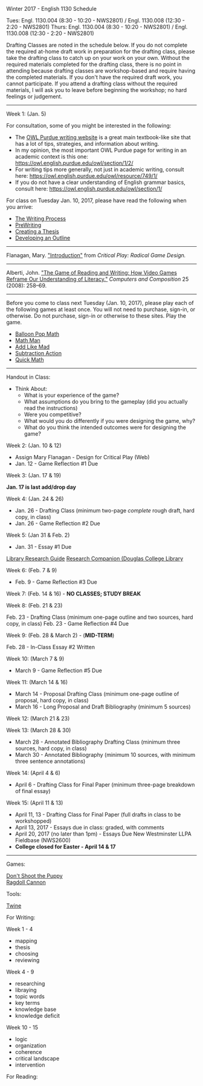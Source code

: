 Winter 2017 - English 1130 Schedule

Tues: Engl. 1130.004 (8:30 - 10:20 - NWS2801) / Engl. 1130.008 (12:30 - 2:20 - NWS2801)
Thurs: Engl. 1130.004 (8:30 - 10:20 - NWS2801) / Engl. 1130.008 (12:30 - 2:20 - NWS2801)

Drafting Classes are noted in the schedule below. If you do not complete the required at-home draft work in preparation for the drafting class, please take the drafting class to catch up on your work on your own. Without the required materials completed for the drafting class, there is no point in attending because drafting classes are workshop-based and require having the completed materials. If you don't have the required draft work, you cannot participate. If you attend a drafting class without the required materials, I will ask you to leave before beginning the workshop; no hard feelings or judgement.  

---

Week 1: (Jan. 5) 

<p>For consultation, some of you might be interested in the following:</p>
<ul>
<li>The <a href="https://owl.english.purdue.edu/owl/resource/679/01/" target="_blank">OWL Purdue writing website</a> is a great main textbook-like site that has a lot of tips, strategies, and information about writing.</li>
<li>In my opinion, the most important OWL Purdue page for writing in an academic context is this one: <a href="https://owl.english.purdue.edu/owl/section/1/2/" target="_blank">https://owl.english.purdue.edu/owl/section/1/2/</a></li>
<li>For writing tips more generally, not just in academic writing, consult here: <a href="https://owl.english.purdue.edu/owl/resource/749/1/" target="_blank">https://owl.english.purdue.edu/owl/resource/749/1/</a></li>
<li>If you do not have a clear understanding of English grammar basics, consult here: <a href="https://owl.english.purdue.edu/owl/section/1/" target="_blank">https://owl.english.purdue.edu/owl/section/1/</a></li>
</ul>
<p>For class on Tuesday Jan. 10, 2017, please have read the following when you arrive:</p>
<ul>
<li><a href="https://owl.english.purdue.edu/owl/resource/587/01/" target="_blank">The Writing Process</a></li>
<li><a href="https://owl.english.purdue.edu/owl/resource/673/1/" target="_blank">PreWriting</a></li>
<li><a href="https://owl.english.purdue.edu/owl/resource/545/1/" target="_blank">Creating a Thesis</a></li>
<li><a href="https://owl.english.purdue.edu/owl/resource/544/1/" target="_blank">Developing an Outline</a></li>
</ul>

---

Flanagan, Mary. ["Introduction"](https://learn.douglas.bc.ca/bbcswebdav/pid-790999-dt-content-rid-2846877_1/courses/ENGL-1130-004_12943_201710/Mary%20Flanagan%20-%20Critical%20Play%20Radical%20Game%20Design.pdf) from *Critical Play: Radical Game Design.*

---

Alberti, John. ["The Game of Reading and Writing: How Video Games Reframe Our Understanding of Literacy."](https://learn.douglas.bc.ca/bbcswebdav/pid-791003-dt-content-rid-2846878_1/courses/ENGL-1130-004_12943_201710/Alberti%20John%20-%20The%20Game%20of%20Reading%20and%20Writing.pdf) *Computers and Composition* 25 (2008): 258–69.

---

Before you come to class next Tuesday (Jan. 10, 2017), please play each of the following games at least once. You will not need to purchase, sign-in, or otherwise. Do not purchase, sign-in or otherwise to these sites. Play the game.  

- [Balloon Pop Math](http://www.sheppardsoftware.com/mathgames/numberballoons/NumberBalloons_add_level1.htm)
- [Math Man](http://www.sheppardsoftware.com/mathgames/mathman/mathman.htm)
- [Add Like Mad](http://www.sheppardsoftware.com/mathgames/Add%20Like%20Mad%20Math/addlikemad.htm)
- [Subtraction Action](http://www.sheppardsoftware.com/mathgames/Add%20Like%20Mad%20Math/subtractionaction.htm)
- [Quick Math](http://www.sheppardsoftware.com/mathgames/quickmath/quickmath.htm)

---

Handout in Class: 

- Think About: 
	- What is your experience of the game? 
	- What assumptions do you bring to the gameplay (did you actually read the instructions)
	- Were you competitive? 
	- What would you do differently if you were designing the game, why? 
	- What do you think the intended outcomes were for designing the game?

Week 2: (Jan. 10 & 12)

- Assign Mary Flanagan - Design for Critical Play (Web)
- Jan. 12 - Game Reflection #1 Due

Week 3: (Jan. 17 & 19)

**Jan. 17 is last add/drop day**

Week 4: (Jan. 24 & 26)

- Jan. 26 - Drafting Class (minimum two-page *complete* rough draft, hard copy, in class)
- Jan. 26 - Game Reflection #2 Due

Week 5: (Jan 31 & Feb. 2)

- Jan. 31 - Essay #1 Due

[Library Research Guide](http://guides.douglascollege.ca/Research/WhereDoIStart)
[Research Companion (Douglas College Library](http://library.douglascollege.ca/articles-databases/complete-listing/research-companion)

Week 6: (Feb. 7 & 9)

- Feb. 9 - Game Reflection #3 Due

Week 7: (Feb. 14 & 16) - **NO CLASSES; STUDY BREAK**

Week 8: (Feb. 21 & 23)

Feb. 23 - Drafting Class (minimum one-page outline and two sources, hard copy, in class)
Feb. 23 - Game Reflection #4 Due

Week 9: (Feb. 28 & March 2) - (**MID-TERM**)

Feb. 28 - In-Class Essay #2 Written 

Week 10: (March 7 & 9)

- March 9 - Game Reflection #5 Due

Week 11: (March 14 & 16)

- March 14 - Proposal Drafting Class (minimum one-page outline of proposal, hard copy, in class)
- March 16 - Long Proposal and Draft Bibliography (minimum 5 sources)

Week 12: (March 21 & 23)

Week 13: (March 28 & 30)

- March 28 - Annotated Bibliography Drafting Class (minimum three sources, hard copy, in class)
- March 30 - Annotated Bibliography (minimum 10 sources, with minimum three sentence annotations) 

Week 14: (April 4 & 6)

- April 6 - Drafting Class for Final Paper (minimum three-page breakdown of final essay)

Week 15: (April 11 & 13)

- April 11, 13 - Drafting Class for Final Paper (full drafts in class to be workshopped)
- April 13, 2017 - Essays due in class: graded, with comments
- April 20, 2017 (no later than 1pm) - Essays Due New Westminster LLPA Fieldbase (NWS2600) 
- **College closed for Easter - April 14 & 17** 

---

Games: 

[Don't Shoot the Puppy](http://www.addictinggames.com/funny-games/dontshootthepuppy.jsp)  
[Ragdoll Cannon](http://www.kongregate.com/games/johnny_k/ragdoll-cannon)  

Tools:

[Twine](http://twinery.org/)

For Writing:

Week 1 - 4
- mapping
- thesis
- choosing
- reviewing

Week 4 - 9

- researching
- libraying
- topic words
- key terms
- knowledge base
- knowledge deficit

Week 10 - 15

- logic
- organization
- coherence
- critical landscape
- intervention


For Reading:


